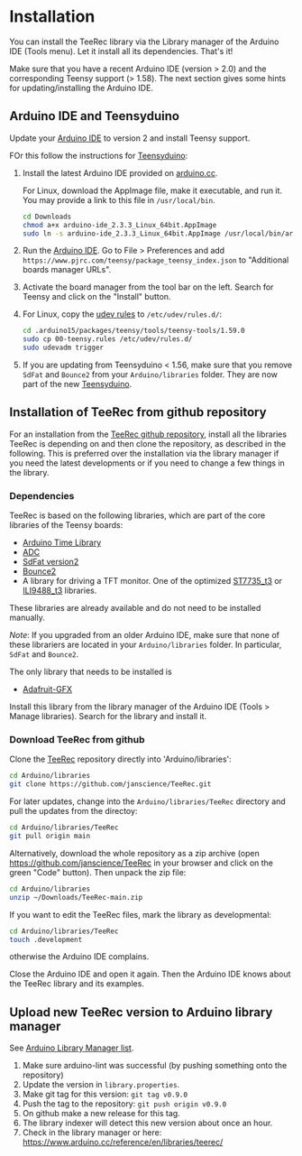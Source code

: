 # Installation

You can install the TeeRec library via the Library manager of the
Arduino IDE (Tools menu). Let it install all its dependencies. That's
it!

Make sure that you have a recent Arduino IDE (version > 2.0) and the
corresponding Teensy support (> 1.58). The next section gives some
hints for updating/installing the Arduino IDE.


## Arduino IDE and Teensyduino

Update your [Arduino IDE](https://www.arduino.cc/en/software) to
version 2 and install Teensy support.

FOr this follow the instructions for [Teensyduino](https://www.pjrc.com/teensy/td_download.html):

1. Install the latest Arduino IDE provided on
   [arduino.cc](https://www.arduino.cc/en/software).

   For Linux, download the AppImage file, make it executable, and run
   it. You may provide a link to this file in `/usr/local/bin`.
   ```sh
   cd Downloads
   chmod a+x arduino-ide_2.3.3_Linux_64bit.AppImage
   sudo ln -s arduino-ide_2.3.3_Linux_64bit.AppImage /usr/local/bin/arduino
   ```

2. Run the [Arduino IDE](https://docs.arduino.cc/software/ide-v2). Go
   to File > Preferences and add
   `https://www.pjrc.com/teensy/package_teensy_index.json` to
   "Additional boards manager URLs".

3. Activate the board manager from the tool bar on the left.
   Search for Teensy and click on the "Install" button.

4. For Linux, copy the
   [udev rules](https://www.pjrc.com/teensy/00-teensy.rules)
   to `/etc/udev/rules.d/`:
   ```sh
   cd .arduino15/packages/teensy/tools/teensy-tools/1.59.0
   sudo cp 00-teensy.rules /etc/udev/rules.d/
   sudo udevadm trigger
   ```

5. If you are updating from Teensyduino < 1.56, make sure that you
   remove `SdFat` and `Bounce2` from your `Arduino/libraries`
   folder. They are now part of the new
   [Teensyduino](https://www.pjrc.com/teensy/teensyduino.html).


## Installation of TeeRec from github repository

For an installation from the [TeeRec github
repository](https://github.com/janscience/TeeRec), install all the
libraries TeeRec is depending on and then clone the repository, as
described in the following. This is preferred over the installation
via the library manager if you need the latest developments or if you
need to change a few things in the library.


### Dependencies

TeeRec is based on the following libraries, which are part of the core
libraries of the Teensy boards:

- [Arduino Time Library](https://github.com/PaulStoffregen/Time)
- [ADC](https://github.com/pedvide/ADC)
- [SdFat version2](https://github.com/greiman/SdFat)
- [Bounce2](https://github.com/thomasfredericks/Bounce2)
- A library for driving a TFT monitor. One of the optimized
  [ST7735_t3](https://github.com/PaulStoffregen/ST7735_t3) or
  [ILI9488_t3](https://github.com/PaulStoffregen/ILI9341_t3)
  libraries.

These libraries are already available and do not need to be installed
manually.

_Note_: If you upgraded from an older Arduino IDE, make sure that none
of these librariers are located in your `Arduino/libraries` folder. In
particular, `SdFat` and `Bounce2`.

The only library that needs to be installed is

- [Adafruit-GFX](https://github.com/adafruit/Adafruit-GFX-Library)

Install this library from the library manager of the Arduino IDE
(Tools > Manage libraries). Search for the library and install it.


### Download TeeRec from github

Clone the [TeeRec](https://github.com/janscience/TeeRec) repository
directly into 'Arduino/libraries':
```sh
cd Arduino/libraries
git clone https://github.com/janscience/TeeRec.git
```

For later updates, change into the `Arduino/libraries/TeeRec` directory
and pull the updates from the directoy:
```sh
cd Arduino/libraries/TeeRec
git pull origin main
```

Alternatively, download the whole repository as a zip archive (open
https://github.com/janscience/TeeRec in your browser and click on the
green "Code" button). Then unpack the zip file:
```sh
cd Arduino/libraries
unzip ~/Downloads/TeeRec-main.zip
```

If you want to edit the TeeRec files, mark the library as developmental:
```sh
cd Arduino/libraries/TeeRec
touch .development
```
otherwise the Arduino IDE complains.

Close the Arduino IDE and open it again. Then the Arduino IDE knows
about the TeeRec library and its examples.


## Upload new TeeRec version to Arduino library manager

See [Arduino Library Manager list](https://github.com/arduino/library-registry).

1. Make sure arduino-lint was successful (by pushing something onto the repository)
2. Update the version in `library.properties`.
3. Make git tag for this version: `git tag v0.9.0`
4. Push the tag to the repository: `git push origin v0.9.0`
5. On github make a new release for this tag.
6. The library indexer will detect this new version about once an hour.
7. Check in the library manager or here: https://www.arduino.cc/reference/en/libraries/teerec/


